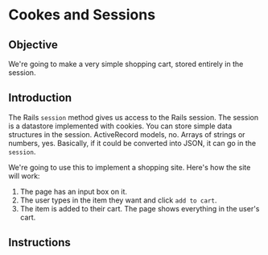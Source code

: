 # Cookes and Sessions

## Objective

We're going to make a very simple shopping cart, stored entirely in the session.

## Introduction

The Rails `session` method gives us access to the Rails session. The session is a datastore implemented with cookies. You can store simple data structures in the session. ActiveRecord models, no. Arrays of strings or numbers, yes. Basically, if it could be converted into JSON, it can go in the `session`.

We're going to use this to implement a shopping site. Here's how the site will work:

  1. The page has an input box on it.
  2. The user types in the item they want and click `add to cart`.
  3. The item is added to their cart. The page shows everything in the user's cart.

## Instructions
